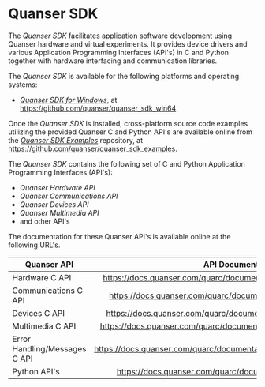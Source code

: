 # Quanser SDK
The *Quanser SDK* facilitates application software development using Quanser hardware and virtual experiments. It provides device drivers and various Application Programming Interfaces (API's) in C and Python together with hardware interfacing and communication libraries.



The *Quanser SDK* is available for the following platforms and operating systems:

- *[Quanser SDK for Windows](https://github.com/quanser/quanser_sdk_win64)*, at https://github.com/quanser/quanser_sdk_win64

  <!-- - *[Quanser SDK for Linux](https://github.com/quanser/quanser_sdk_linux)*, at https://github.com/quanser/quanser_sdk_linux-->

  <!-- - *[Quanser SDK for macOS](https://github.com/quanser/quanser_sdk_macos)*, at https://github.com/quanser/quanser_sdk_macos-->



Once the *Quanser SDK* is installed, cross-platform source code examples utilizing the provided Quanser C and Python API's are available online from the *[Quanser SDK Examples](https://github.com/quanser/quanser_sdk_examples)* repository, at https://github.com/quanser/quanser_sdk_examples.



The *Quanser SDK* contains the following set of C and Python Application Programming Interfaces (API's):

- *Quanser Hardware API* 
- *Quanser Communications API*
- *Quanser Devices API*
- *Quanser Multimedia API*
- and other API's



The documentation for these Quanser API's is available online at the following URL's. 

| Quanser API                   |                      API Documentation                       |
| ----------------------------- | :----------------------------------------------------------: |
| Hardware C API                | https://docs.quanser.com/quarc/documentation/quarc_c_hardware_c.html |
| Communications C API          | https://docs.quanser.com/quarc/documentation/quarc_c_comm_c.html |
| Devices C API                 | https://docs.quanser.com/quarc/documentation/quarc_c_devices_c.html |
| Multimedia C API              | https://docs.quanser.com/quarc/documentation/quarc_c_multimedia_c.html |
| Error Handling/Messages C API | https://docs.quanser.com/quarc/documentation/quarc_c_messages_api_c.html |
| Python API's                | https://docs.quanser.com/quarc/documentation/python/index.html |

